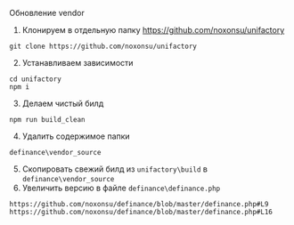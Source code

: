 Обновление vendor

1. Клонируем в отдельную папку https://github.com/noxonsu/unifactory
```
git clone https://github.com/noxonsu/unifactory
```
2. Устанавливаем зависимости
```
cd unifactory
npm i
```
3. Делаем чистый билд
```
npm run build_clean
```

4. Удалить содержимое папки
```
definance\vendor_source
```
5. Скопировать свежий билд из ```unifactory\build``` в ```definance\vendor_source```
6. Увеличить версию в файле ```definance\definance.php```

```https://github.com/noxonsu/definance/blob/master/definance.php#L9```
```https://github.com/noxonsu/definance/blob/master/definance.php#L16```